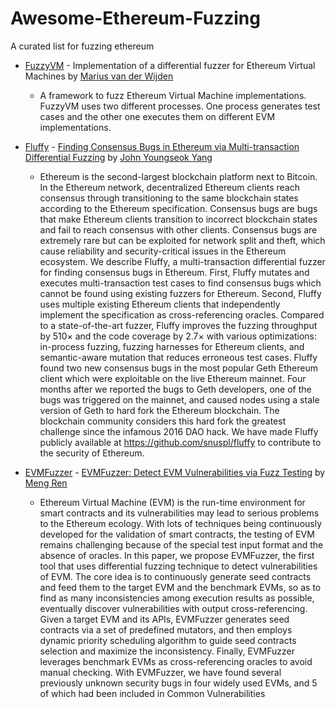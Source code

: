 # Awesome-Ethereum-Fuzzing
A curated list for fuzzing ethereum

- [FuzzyVM](https://github.com/MariusVanDerWijden/FuzzyVM) - Implementation of a differential fuzzer for Ethereum Virtual Machines by [Marius van der Wijden](https://github.com/MariusVanDerWijden)
  - A framework to fuzz Ethereum Virtual Machine implementations. FuzzyVM uses two different processes. One process generates test cases and the other one executes them on different EVM implementations. 

- [Fluffy](https://github.com/snuspl/fluffy) - [Finding Consensus Bugs in Ethereum via Multi-transaction Differential Fuzzing](https://www.usenix.org/system/files/osdi21-yang.pdf) by [John Youngseok Yang](https://github.com/johnyangk)
  - Ethereum is the second-largest blockchain platform next to Bitcoin. In the Ethereum network, decentralized Ethereum clients reach consensus through transitioning to the same blockchain states according to the Ethereum specification. Consensus bugs are bugs that make Ethereum clients transition to incorrect blockchain states and fail to reach consensus with other clients. Consensus bugs are extremely rare but can be exploited for network split and theft, which cause reliability and security-critical issues in the Ethereum ecosystem. We describe Fluffy, a multi-transaction differential fuzzer for finding consensus bugs in Ethereum. First, Fluffy mutates and executes multi-transaction test cases to find consensus bugs which cannot be found using existing fuzzers for Ethereum. Second, Fluffy uses multiple existing Ethereum clients that independently implement the specification as cross-referencing oracles. Compared to a state-of-the-art fuzzer, Fluffy improves the fuzzing throughput by 510× and the code coverage by 2.7× with various optimizations: in-process fuzzing, fuzzing harnesses for Ethereum clients, and semantic-aware mutation that reduces erroneous test cases. Fluffy found two new consensus bugs in the most popular Geth Ethereum client which were exploitable on the live Ethereum mainnet. Four months after we reported the bugs to Geth developers, one of the bugs was triggered on the mainnet, and caused nodes using a stale version of Geth to hard fork the Ethereum blockchain. The blockchain community considers this hard fork the greatest challenge since the infamous 2016 DAO hack. We have made Fluffy publicly available at https://github.com/snuspl/fluffy to contribute to the security of Ethereum.

- [EVMFuzzer](https://github.com/renardbebe/EVMFuzzer) - [EVMFuzzer: Detect EVM Vulnerabilities via Fuzz Testing](http://wingtecher.com/themes/WingTecherResearch/assets/papers/fse19demo.pdf) by [Meng Ren](https://github.com/renardbebe)
  - Ethereum Virtual Machine (EVM) is the run-time environment for smart contracts and its vulnerabilities may lead to serious problems to the Ethereum ecology. With lots of techniques being continuously developed for the validation of smart contracts, the testing of EVM remains challenging because of the special test input format and the absence of oracles. In this paper, we propose EVMFuzzer, the first tool that uses differential fuzzing technique to detect vulnerabilities of EVM. The core idea is to continuously generate seed contracts and feed them to the target EVM and the benchmark EVMs, so as to find as many inconsistencies among execution results as possible, eventually discover vulnerabilities with output cross-referencing. Given a target EVM and its APIs, EVMFuzzer generates seed contracts via a set of predefined mutators, and then employs dynamic priority scheduling algorithm to guide seed contracts selection and maximize the inconsistency. Finally, EVMFuzzer leverages benchmark EVMs as cross-referencing oracles to avoid manual checking. With EVMFuzzer, we have found several previously unknown security bugs in four widely used EVMs, and 5 of which had been included in Common Vulnerabilities 
